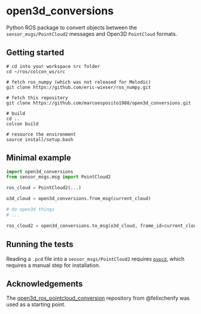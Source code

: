 # open3d_conversions

Python ROS package to convert objects between the `sensor_msgs/PointCloud2` messages and Open3D `PointCloud` formats.

## Getting started

```shell script
# cd into your workspace src folder
cd ~/ros/colcon_ws/src

# fetch ros_numpy (which was not released for Melodic)
git clone https://github.com/eric-wieser/ros_numpy.git

# fetch this repository
git clone https://github.com/marcoesposito1988/open3d_conversions.git

# build
cd ..
colcon build

# resource the environment 
source install/setup.bash
```

## Minimal example

```python
import open3d_conversions
from sensor_msgs.msg import PointCloud2

ros_cloud = PointCloud2(...)

o3d_cloud = open3d_conversions.from_msg(current_cloud)

# do open3d things
# ...

ros_cloud2 = open3d_conversions.to_msg(o3d_cloud, frame_id=current_cloud.header.frame_id, stamp=current_cloud.header.stamp)


```

## Running the tests

Reading a `.pcd` file into a `sensor_msgs/PointCloud2` requires [`pypcd`](https://github.com/dimatura/pypcd), which requires a manual step for installation.

## Acknowledgements

The [open3d_ros_pointcloud_conversion](https://github.com/felixchenfy/open3d_ros_pointcloud_conversion) repository from @felixchenfy was used as a starting point. 